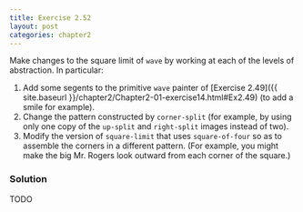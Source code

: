 ```yaml
---
title: Exercise 2.52
layout: post
categories: chapter2
---
```


<a name="Ex2.52"> </a>

Make changes to the square limit of `wave` by working at each of the
levels of abstraction. In particular:

1. Add some segents to the primitive `wave` painter of
   [Exercise 2.49]({{ site.baseurl }}/chapter2/Chapter2-01-exercise14.html#Ex2.49)
   (to add a smile for example).
2. Change the pattern constructed by `corner-split` (for example, by
   using only one copy of the `up-split` and `right-split` images
   instead of two).
3. Modify the version of `square-limit` that uses `square-of-four` so
   as to assemble the corners in a different pattern. (For example,
   you might make the big Mr. Rogers look outward from each corner of
   the square.)

### Solution

TODO
